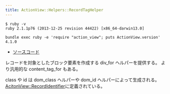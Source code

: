 ```yaml
---
title: ActionView::Helpers::RecordTagHelper
---
```


```
$ ruby -v
ruby 2.1.1p76 (2013-12-25 revision 44422) [x86_64-darwin13.0]
```

```
bundle exec ruby -e 'require "action_view"; puts ActionView.version'
4.1.0
```

* [ソースコード](https://github.com/rails/rails/blob/v4.1.0/actionview/lib/action_view/helpers/record_tag_helper.rb)

レコードを対象としたブロック要素を作成する div_for ヘルパーを提供する。
より汎用的な content_tag_for もある。

class や id は dom_class ヘルパーや dom_id ヘルパーによって生成される。
[AcitonView::RecordIdentifier](/action_view/record_identifier)に定義されている。
